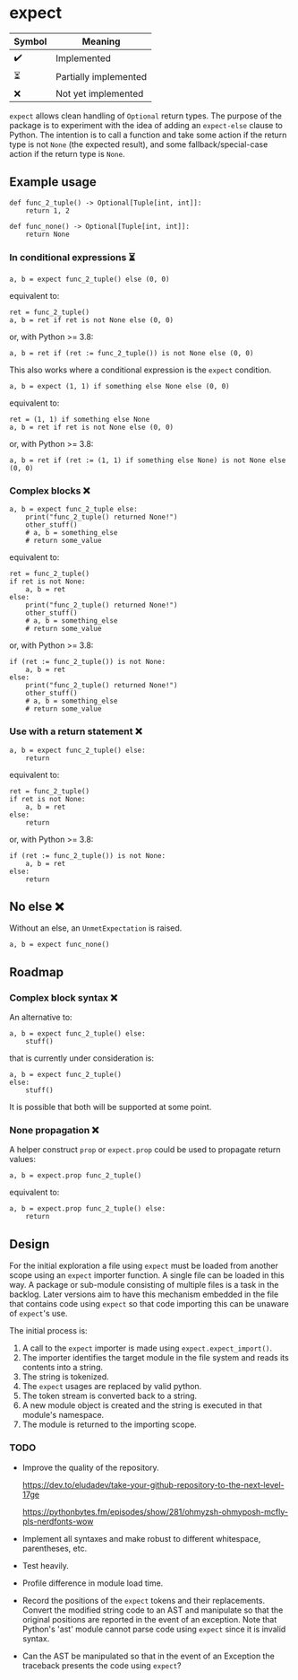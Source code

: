 # expect

| Symbol                   | Meaning               |
|--------------------------|-----------------------|
| :heavy_check_mark:       | Implemented           |
| :hourglass_flowing_sand: | Partially implemented |
| :x:                      | Not yet implemented   |

`expect` allows clean handling of `Optional` return types.
The purpose of the package is to experiment with the idea of adding an `expect-else` clause to Python.
The intention is to call a function and take some action if the return type is not `None` (the expected result), 
and some fallback/special-case action if the return type is `None`.

## Example usage

    def func_2_tuple() -> Optional[Tuple[int, int]]:
	    return 1, 2

    def func_none() -> Optional[Tuple[int, int]]:
        return None

### In conditional expressions :hourglass_flowing_sand:<!--Partially implemented-->

    a, b = expect func_2_tuple() else (0, 0)

equivalent to:

    ret = func_2_tuple()
    a, b = ret if ret is not None else (0, 0)

or, with Python >= 3.8:

    a, b = ret if (ret := func_2_tuple()) is not None else (0, 0)

This also works where a conditional expression is the `expect` condition.

    a, b = expect (1, 1) if something else None else (0, 0)

equivalent to:

    ret = (1, 1) if something else None
    a, b = ret if ret is not None else (0, 0)

or, with Python >= 3.8:

    a, b = ret if (ret := (1, 1) if something else None) is not None else (0, 0)

### Complex blocks :x:<!--Not implemented-->

    a, b = expect func_2_tuple else:
        print("func_2_tuple() returned None!")
        other_stuff()
        # a, b = something_else
        # return some_value

equivalent to:

    ret = func_2_tuple()
    if ret is not None:
        a, b = ret
    else:
        print("func_2_tuple() returned None!")
        other_stuff()
        # a, b = something_else
        # return some_value

or, with Python >= 3.8:

    if (ret := func_2_tuple()) is not None:
        a, b = ret
    else:
        print("func_2_tuple() returned None!")
        other_stuff()
        # a, b = something_else
        # return some_value


### Use with a return statement :x:<!--Not implemented-->

    a, b = expect func_2_tuple() else:
        return

equivalent to:
    
    ret = func_2_tuple()
    if ret is not None:
        a, b = ret
    else:
        return

or, with Python >= 3.8:

    if (ret := func_2_tuple()) is not None:
        a, b = ret
    else:
        return

## No else :x:<!--Not implemented-->

Without an else, an `UnmetExpectation` is raised.

    a, b = expect func_none()

## Roadmap

### Complex block syntax :x:<!--Not implemented-->

An alternative to:

    a, b = expect func_2_tuple() else:
        stuff()

that is currently under consideration is:

    a, b = expect func_2_tuple()
    else:
        stuff()

It is possible that both will be supported at some point.

### None propagation :x:<!--Not implemented-->

A helper construct `prop` or `expect.prop` could be used to propagate return values:

    a, b = expect.prop func_2_tuple()

equivalent to:

    a, b = expect.prop func_2_tuple() else:
        return


## Design

For the initial exploration a file using `expect` must be loaded from another scope using an `expect` importer function.
A single file can be loaded in this way. A package or sub-module consisting of multiple files is a task in the backlog.
Later versions aim to have this mechanism embedded in the file that contains code using `expect` so that code importing
this can be unaware of `expect`'s use.

The initial process is:

1. A call to the `expect` importer is made using `expect.expect_import()`.
2. The importer identifies the target module in the file system and reads its contents into a string.
3. The string is tokenized.
4. The `expect` usages are replaced by valid python.
5. The token stream is converted back to a string.
6. A new module object is created and the string is executed in that module's namespace.
7. The module is returned to the importing scope.

### TODO

- Improve the quality of the repository.

  https://dev.to/eludadev/take-your-github-repository-to-the-next-level-17ge

  https://pythonbytes.fm/episodes/show/281/ohmyzsh-ohmyposh-mcfly-pls-nerdfonts-wow
- Implement all syntaxes and make robust to different whitespace, parentheses, etc.
- Test heavily.
- Profile difference in module load time.
- Record the positions of the `expect` tokens and their replacements.
  Convert the modified string code to an AST and manipulate so that the original positions are reported in the event of
  an exception. Note that Python's 'ast' module cannot parse code using `expect` since it is invalid syntax.
- Can the AST be manipulated so that in the event of an Exception the traceback presents the code using `expect`?

